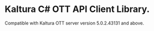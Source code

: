 # Kaltura C# OTT API Client Library.
Compatible with Kaltura OTT server version 5.0.2.43131 and above.
